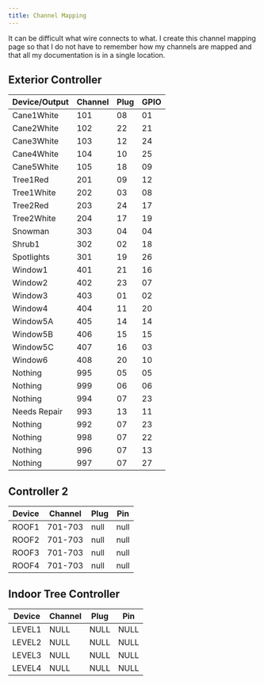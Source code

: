 ```yaml
---
title: Channel Mapping
---
```


It can be difficult what wire connects to what. I create this channel mapping page so that I do not have 
to remember how my channels are mapped and that all my documentation is in a single location.

## Exterior Controller

| Device/Output     | Channel   | Plug  | GPIO  |
|-------------------|-----------|-------|-------|
| Cane1White        | 101       | 08    | 01    |
| Cane2White        | 102       | 22    | 21    |
| Cane3White        | 103       | 12    | 24    |
| Cane4White        | 104       | 10    | 25    |
| Cane5White        | 105       | 18    | 09    |
| Tree1Red          | 201       | 09    | 12    |
| Tree1White        | 202       | 03    | 08    |
| Tree2Red          | 203       | 24    | 17    |
| Tree2White        | 204       | 17    | 19    |
| Snowman           | 303       | 04    | 04    |
| Shrub1            | 302       | 02    | 18    |
| Spotlights        | 301       | 19    | 26    |
| Window1           | 401       | 21    | 16    |
| Window2           | 402       | 23    | 07    |
| Window3           | 403       | 01    | 02    |
| Window4           | 404       | 11    | 20    |
| Window5A          | 405       | 14    | 14    |
| Window5B          | 406       | 15    | 15    |
| Window5C          | 407       | 16    | 03    |
| Window6           | 408       | 20    | 10    |
| Nothing           | 995       | 05    | 05    |
| Nothing           | 999       | 06    | 06    |
| Nothing           | 994       | 07    | 23    |
| Needs Repair      | 993       | 13    | 11    |
| Nothing           | 992       | 07    | 23    |
| Nothing           | 998       | 07    | 22    |
| Nothing           | 996       | 07    | 13    |
| Nothing           | 997       | 07    | 27    |

## Controller 2

| Device            | Channel   | Plug  | Pin   |
|-------------------|-----------|-------|-------|
| ROOF1             | 701-703   | null  | null  |
| ROOF2             | 701-703   | null  | null  |
| ROOF3             | 701-703   | null  | null  |
| ROOF4             | 701-703   | null  | null  |

## Indoor Tree Controller

| Device              | Channel   | Plug  | Pin   |
|---------------------|-----------|-------|-------|
| LEVEL1              | NULL      | NULL  | NULL  |
| LEVEL2              | NULL      | NULL  | NULL  |
| LEVEL3              | NULL      | NULL  | NULL  |
| LEVEL4              | NULL      | NULL  | NULL  |


